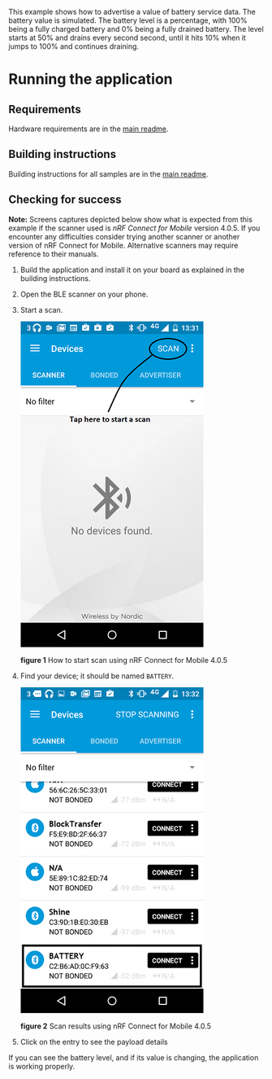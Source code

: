 This example shows how to advertise a value of battery service data. The battery value is simulated.
The battery level is a percentage, with 100% being a fully charged battery and 0% being a fully drained battery.
The level starts at 50% and drains every second second, until it hits 10% when it jumps to 100% and continues draining.

# Running the application

## Requirements

Hardware requirements are in the [main readme](https://github.com/ARMmbed/mbed-os-example-ble/blob/master/README.md).

## Building instructions

Building instructions for all samples are in the [main readme](https://github.com/ARMmbed/mbed-os-example-ble/blob/master/README.md).

## Checking for success

**Note:** Screens captures depicted below show what is expected from this example if the scanner used is *nRF Connect for Mobile* version 4.0.5. If you encounter any difficulties consider trying another scanner or another version of nRF Connect for Mobile. Alternative scanners may require reference to their manuals.

1. Build the application and install it on your board as explained in the building instructions.
1. Open the BLE scanner on your phone.
1. Start a scan.

    ![](img/start_scan.png)

    **figure 1** How to start scan using nRF Connect for Mobile 4.0.5

1. Find your device; it should be named `BATTERY`.

    ![](img/scan_result.png)

    **figure 2** Scan results using nRF Connect for Mobile 4.0.5

1. Click on the entry to see the payload details

   
If you can see the battery level, and if its value is changing, the application is working properly.

